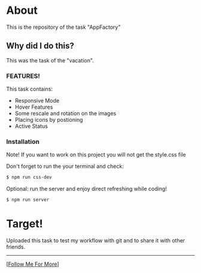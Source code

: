 # About

This is the repository of the task "AppFactory"

## Why did I do this?

This was the task of the "vacation".

### FEATURES!

This task contains:

- Responsive Mode
- Hover Features
- Some rescale and rotation on the images
- Placing icons by postioning
- Active Status

### Installation

Note!
If you want to work on this project you will not get the style.css file

Don't forget to run the your terminal and check:

```sh
$ npm run css-dev
```

Optional: run the server and enjoy direct refreshing while coding!

```sh
$ npm run server
```

# Target!

Uploaded this task to test my workflow with git and to share it with other friends.

---

[[Follow Me For More](https://github.com/zakiobeid)]

